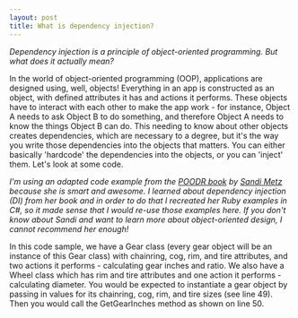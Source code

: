 ```yaml
---
layout: post
title: What is dependency injection?
---
```


_Dependency injection is a principle of object-oriented programming. But what does it actually mean?_

In the world of object-oriented programming (OOP), applications are designed using, well, objects! Everything in an app is constructed as an object, with defined attributes it has and actions it performs. These objects have to interact with each other to make the app work - for instance, Object A needs to ask Object B to do something, and therefore Object A needs to know the things Object B can do. This needing to know about other objects creates dependencies, which are necessary to a degree, but it's the way you write those dependencies into the objects that matters. You can either basically 'hardcode' the dependencies into the objects, or you can 'inject' them. Let's look at some code.

_I'm using an adapted code example from the [POODR book](https://www.poodr.com/) by [Sandi Metz](https://www.sandimetz.com/) because she is smart and awesome. I learned about dependency injection (DI) from her book and in order to do that I recreated her Ruby examples in C#, so it made sense that I would re-use those examples here. If you don't know about Sandi and want to learn more about object-oriented design, I cannot recommend her enough!_

In this code sample, we have a Gear class (every gear object will be an instance of this Gear class) with chainring, cog, rim, and tire attributes, and two actions it performs - calculating gear inches and ratio. We also have a Wheel class which has rim and tire attributes and one action it performs - calculating diameter. You would be expected to instantiate a gear object by passing in values for its chainring, cog, rim, and tire sizes (see line 49). Then you would call the GetGearInches method as shown on line 50.

<script src="https://gist.github.com/SurlyMae/995848ee79c86c44bc9ff2aad5c669b7.js"></script>

